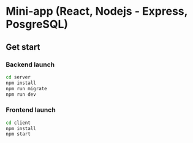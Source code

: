 # Mini-app (React, Nodejs - Express, PosgreSQL)

## Get start

### Backend launch

```sh
cd server
npm install
npm run migrate
npm run dev
```
### Frontend launch
```sh
cd client
npm install
npm start
```

